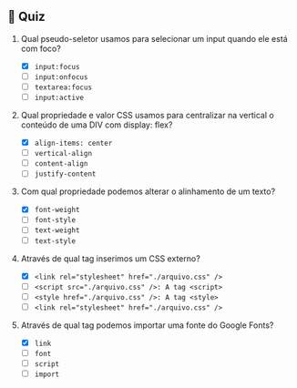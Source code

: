 ## 📝 Quiz

1. Qual pseudo-seletor usamos para selecionar um input quando ele está com foco?

   - [x] `input:focus`
   - [ ] `input:onfocus`
   - [ ] `textarea:focus`
   - [ ] `input:active`

2. Qual propriedade e valor CSS usamos para centralizar na vertical o conteúdo de uma DIV com display: flex?

   - [x] `align-items: center`
   - [ ] `vertical-align`
   - [ ] `content-align`
   - [ ] `justify-content`

3. Com qual propriedade podemos alterar o alinhamento de um texto?

   - [x] `font-weight`
   - [ ] `font-style`
   - [ ] `text-weight`
   - [ ] `text-style`

4. Através de qual tag inserimos um CSS externo?

   - [x] `<link rel="stylesheet" href="./arquivo.css" />`
   - [ ] `<script src="./arquivo.css" />: A tag <script>`
   - [ ] `<style href="./arquivo.css" />: A tag <style>`
   - [ ] `<link rel="stylesheet" href="./arquivo.css" />`

5. Através de qual tag podemos importar uma fonte do Google Fonts?

   - [x] `link`
   - [ ] `font`
   - [ ] `script`
   - [ ] `import`
